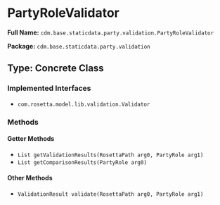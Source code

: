 # PartyRoleValidator

**Full Name:** `cdm.base.staticdata.party.validation.PartyRoleValidator`

**Package:** `cdm.base.staticdata.party.validation`

## Type: Concrete Class

### Implemented Interfaces

- `com.rosetta.model.lib.validation.Validator`

### Methods

#### Getter Methods

- `List getValidationResults(RosettaPath arg0, PartyRole arg1)`
- `List getComparisonResults(PartyRole arg0)`

#### Other Methods

- `ValidationResult validate(RosettaPath arg0, PartyRole arg1)`

